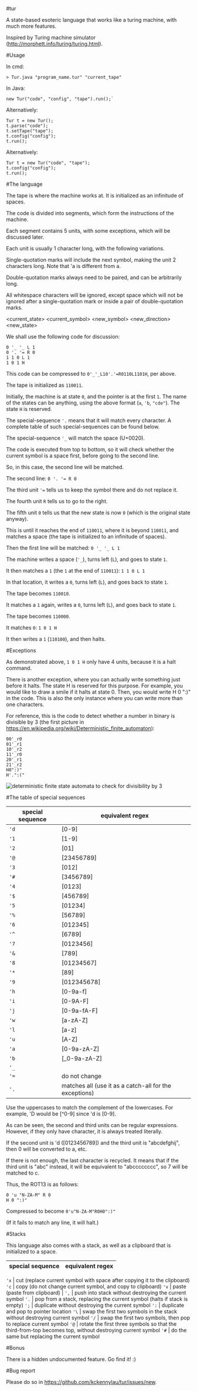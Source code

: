 #tur

A state-based esoteric language that works like a turing machine, with much more features.

Inspired by Turing machine simulator (http://morphett.info/turing/turing.html).


#Usage

In cmd:

    > Tur.java "program_name.tur" "current_tape"

In Java:

    new Tur("code", "config", "tape").run();`

Alternatively:

    Tur t = new Tur();
    t.parse("code");
    t.setTape("tape");
    t.config("config");
    t.run();

Alternatively:

    Tur t = new Tur("code", "tape");
    t.config("config");
    t.run();

#The language

The tape is where the machine works at. It is initialized as an infinitude of spaces.

The code is divided into segments, which form the instructions of the machine.

Each segment contains 5 units, with some exceptions, which will be discussed later.

Each unit is usually 1 character long, with the following variations.

Single-quotation marks will include the next symbol, making the unit 2 characters long. Note that 'a is different from a.

Double-quotation marks always need to be paired, and can be arbitrarily long.

All whitespace characters will be ignored, except space which will not be ignored after a single-quotation mark or inside a pair of double-quotation marks.

<current_state> <current_symbol> <new_symbol> <new_direction> <new_state>

We shall use the following code for discussion:

    0 '_ '_ L 1
    0 '. '= R 0
    1 1 0 L 1
    1 0 1 H

This code can be compressed to `0'_'_L10'.'=R0110L1101H`, per above.

The tape is initialized as `110011`.

Initially, the machine is at state `0`, and the pointer is at the first `1`. The name of the states can be anything, using the above format (`a`, `'b`, `"cde"`). The state `H` is reserved.

The special-sequence `'.` means that it will match every character. A complete table of such special-sequences can be found below.

The special-sequence `'_` will match the space (U+0020).

The code is executed from top to bottom, so it will check whether the current symbol is a space first, before going to the second line.

So, in this case, the second line will be matched.

The second line: `0 '. '= R 0`

The third unit `'=` tells us to keep the symbol there and do not replace it.

The fourth unit `R` tells us to go to the right.

The fifth unit `0` tells us that the new state is now `0` (which is the original state anyway).

This is until it reaches the end of `110011`, where it is beyond `110011`, and matches a space (the tape is initialized to an infinitude of spaces).

Then the first line will be matched: `0 '_ '_ L 1`

The machine writes a space (`'_`), turns left (`L`), and goes to state `1`.

It then matches a `1` (the `1` at the end of `110011`): `1 1 0 L 1`

In that location, it writes a `0`, turns left (`L`), and goes back to state `1`.

The tape becomes `110010`.

It matches a `1` again, writes a `0`, turns left (`L`), and goes back to state `1`.

The tape becomes `110000`.

It matches `0`: `1 0 1 H`

It then writes a `1` (`110100`), and then halts.

#Exceptions

As demonstrated above, `1 0 1 H` only have 4 units, because it is a halt command.

There is another exception, where you can actually write something just before it halts. The state H is reserved for this purpose. For example, you would like to draw a smile if it halts at state 0. Then, you would write H 0 ":)" in the code. This is also the only instance where you can write more than one characters.

For reference, this is the code to detect whether a number in binary is divisible by 3 (the first picture in <https://en.wikipedia.org/wiki/Deterministic_finite_automaton>):

    00'_r0
    01'_r1
    10'_r2
    11'_r0
    20'_r1
    21'_r2
    H0":)"
    H'.":("

![deterministic finite state automata to check for divisibility by 3](https://en.wikipedia.org/wiki/File:DFA_example_multiplies_of_3.svg)

#The table of special sequences

special sequence | equivalent regex
--- | ---
`'d` | [0-9]
`'1` | [1-9]
`'2` | [01]
`'@` | [23456789]
`'3` | [012]
`'#` | [3456789]
`'4` | [0123]
`'$` | [456789]
`'5` | [01234]
`'%` | [56789]
`'6` | [012345]
`'^` | [6789]
`'7` | [0123456]
`'&` | [789]
`'8` | [01234567]
`'*` | [89]
`'9` | [012345678]
`'h` | [0-9a-f]
`'i` | [0-9A-F]
`'j` | [0-9a-fA-F]
`'w` | [a-zA-Z]
`'l` | [a-z]
`'u` | [A-Z]
`'a` | [0-9a-zA-Z]
`'b` | [_0-9a-zA-Z]
`'_` | <space>
`'=` | do not change
`'.` | matches all (use it as a catch-all for the exceptions)

Use the uppercases to match the complement of the lowercases. For example, 'D would be [^0-9] since 'd is [0-9].

As can be seen, the second and third units can be regular expressions. However, if they only have character, it is always treated literally.

If the second unit is 'd ([0123456789]) and the third unit is "abcdefghij", then 0 will be converted to a, etc.

If there is not enough, the last character is recycled. It means that if the third unit is "abc" instead, it will be equivalent to "abcccccccc", so 7 will be matched to c.

Thus, the ROT13 is as follows:

    0 'u "N-ZA-M" R 0
    H 0 ":)"

Compressed to become `0'u"N-ZA-M"R0H0":)"`

(If it fails to match any line, it will halt.)

#Stacks

This language also comes with a stack, as well as a clipboard that is initialized to a space.

special sequence | equivalent regex
--- | ---

`'x` | cut (replace current symbol with space after copying it to the clipboard)
`'c` | copy (do not change current symbol, and copy to clipboard)
`'v` | paste (paste from clipboard)
 | 
`',` | push into stack without destroying the current symbol
`'.` | pop from a stack, replacing the current symbol (halts if stack is empty)
`';` | duplicate without destroying the current symbol
`':` | duplicate and pop to pointer location
`'\` | swap the first two symbols in the stack without destroying current symbol
`'/` | swap the first two symbols, then pop to replace current symbol
`'@` | rotate the first three symbols so that the third-from-top becomes top, without destroying current symbol
`'#` | do the same but replacing the current symbol

#Bonus

There is a hidden undocumented feature. Go find it! :)

#Bug report

Please do so in <https://github.com/kckennylau/tur/issues/new>.